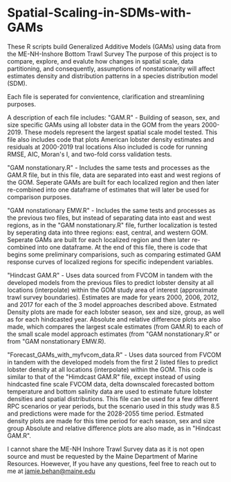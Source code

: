 # Spatial-Scaling-in-SDMs-with-GAMs
These R scripts build Generalized Additive Models (GAMs) using data from the ME-NH-Inshore Bottom Trawl Survey
The purpose of this project is to compare, explore, and evalute how changes in spatial scale, data partitioning, and consequently, assumptions of nonstationarity will affect estimates density and distribution patterns in a species distribution model (SDM).

Each file is seperated for convientence, clarification and streamlining purposes.

A description of each file includes:
"GAM.R" - Building of season, sex, and size specific GAMs using all lobster data in the GOM from the years 2000-2019. These models represent the largest spatial scale model tested.
      This file also includes code that plots American lobster density estimates and residuals at 2000-2019 tral locations
      Also included is code for running RMSE, AIC, Moran's I, and two-fold corss validation tests.
      
"GAM nonstationary.R" - Includes the same tests and processes as the GAM.R file, but in this file, data are separated into east and west regions of the GOM. Seperate GAMs are built for
      each localized region and then later re-combined into one dataframe of estimates that will later be used for comparison purposes.
      
"GAM nonstationary EMW.R" - Includes the same tests and processes as the previous two files, but instead of separating data into east and west regions, as in the "GAM nonstationary.R"
      file, further localization is tested by seperating data into three regions: east, central, and western GOM. Seperate GAMs are built for each localized region and then later 
      re-combined into one dataframe. 
      At the end of this file, there is code that begins some preliminary comparisions, such as comparing estimated GAM response curves of localized regions for specific independent
      variables.
      
 "Hindcast GAM.R" - Uses data sourced from FVCOM in tandem with the developed models from the previous files to predict lobster density at all locations (interpolate) within the GOM
      study area of interest (approximate trawl survey boundaries). Estimates are made for years 2000, 2006, 2012, and 2017 for each of the 3 model approaches described above. Estmated
      Density plots are made for each lobster season, sex and size, group, as well as for each hindcasted year. Absolute and relative difference plots are also made, which compares the
      largest scale estimates (from GAM.R) to each of the small scale model approach estimates (from "GAM nonstationary.R" or from "GAM nonstationary EMW.R).
      
 "Forecast_GAMs_with_myfvcom_data.R" - Uses data sourced from FVCOM in tandem with the developed models from the first 2 listed files to predict lobster density at all locations
      (interpolate) within the GOM. This code is similar to that of the "Himdcast GAM.R" file, except instead of using hindcasted fine scale FVCOM data, delta downscaled forecasted 
      bottom temperature and bottom salinity data are used to estimate future lobster densities and spatial distributions. This file can be used for a few different RPC scenarios or
      year periods, but the scenario used in this study was 8.5 and predictions were made for the 2028-2055 time period. Estmated density plots are made for this time period for each
      season, sex and size group Absolute and relative difference plots are also made, as in "Hindcast GAM.R".
      
      
 I cannot share the ME-NH Inshore Trawl Survey data as it is not open source and must be requested by the Maine Department of Marine Resources.
 Hoewever, If you have any questions, feel free to reach out to me at jamie.behan@maine.edu
